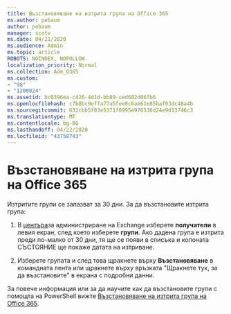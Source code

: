 ```yaml
---
title: Възстановяване на изтрита група на Office 365
ms.author: pebaum
author: pebaum
manager: scotv
ms.date: 04/21/2020
ms.audience: Admin
ms.topic: article
ROBOTS: NOINDEX, NOFOLLOW
localization_priority: Normal
ms.collection: Adm_O365
ms.custom:
- "98"
- "1200024"
ms.assetid: bc0396ea-c426-4d1d-bb89-ced602d06fb6
ms.openlocfilehash: c7b8bc9effa77a5fee8c6ae61e85baf03dc48a4b
ms.sourcegitcommit: 631cbb5f03e5371f0995e976536d24e9d13746c3
ms.translationtype: MT
ms.contentlocale: bg-BG
ms.lasthandoff: 04/22/2020
ms.locfileid: "43758743"
---
```

# <a name="restore-a-deleted-office-365-group"></a>Възстановяване на изтрита група на Office 365

Изтритите групи се запазват за 30 дни. За да възстановите изтрита група:
  
1. В [центъра](https://outlook.office365.com/ecp/)за администриране на Exchange изберете **получатели** в левия екран, след което изберете **групи**. Ако дадена група е изтрита преди по-малко от 30 дни, тя ще се появи в списъка и колоната СЪСТОЯНИЕ ще покаже датата на изтриване.

2. Изберете групата и след това щракнете върху **Възстановяване** в командната лента или щракнете върху връзката "Щракнете тук, за да възстановите" в екрана с подробни данни.

За повече информация или за да научите как да възстановите групи с помощта на PowerShell вижте [Възстановяване на изтрита група на Office 365](https://go.microsoft.com/fwlink/?linkid=867802).
  